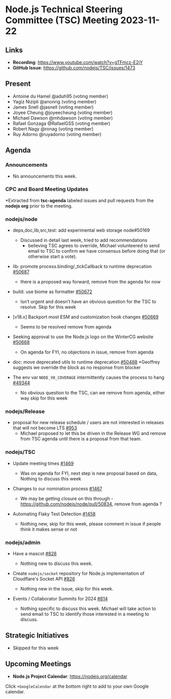 # Node.js Technical Steering Committee (TSC) Meeting 2023-11-22

## Links

* **Recording**:  <https://www.youtube.com/watch?v=gTFmcz-E2jY>
* **GitHub Issue**: <https://github.com/nodejs/TSC/issues/1473>

## Present

* Antoine du Hamel @aduh95 (voting member)
* Yagiz Nizipli @anonrig (voting member)
* James Snell @jasnell (voting member)
* Joyee Cheung @joyeecheung (voting member)
* Michael Dawson @mhdawson (voting member)
* Rafael Gonzaga @RafaelGSS (voting member)
* Robert Nagy @ronag (voting member)
* Ruy Adorno @ruyadorno (voting member)

## Agenda

### Announcements

* No announcements this week.

### CPC and Board Meeting Updates

*Extracted from **tsc-agenda** labeled issues and pull requests from the **nodejs org** prior to the meeting.

### nodejs/node

* deps,doc,lib,src,test: add experimental web storage node#50169
  * Discussed in detail last week, tried to add recommendations
    * believing TSC agrees to override, Michael volunteered to send email to TSC to confirm we have consensus before doing that (or otherwise start a vote).

* lib: promote process.binding/_tickCallback to runtime deprecation [#50687](https://github.com/nodejs/node/pull/50687)
  * there is a proposed way forward, remove from the agenda for now

* build: use biome as formatter [#50672](https://github.com/nodejs/node/pull/50672)
  * Isn’t urgent and doesn’t have an obvious question for the TSC to resolve. Skip for this week

* \[v18.x\] Backport most ESM and customization hook changes [#50669](https://github.com/nodejs/node/pull/50669)
  * Seems to be resolved remove from agenda

* Seeking approval to use the Node.js logo on the WinterCG website [#50668](https://github.com/nodejs/node/issues/50668)
  * On agenda for FYI, no objections in issue, remove from agenda

* doc: move deprecated utils to runtime deprecation [#50488](https://github.com/nodejs/node/pull/50488)
  *Geoffrey suggests we override the block as no response from blocker

* The env var `NODE_V8_COVERAGE` intermittently causes the process to hang [#49344](https://github.com/nodejs/node/issues/49344)
  * No obvious question to the TSC, can we remove from agenda, either way skip
    for this week

### nodejs/Release

* proposal for new release schedule / users are not interested in releases that will not become LTS  [#953](https://github.com/nodejs/Release/issues/953)
  * Michael proposed to let this be driven in the Release WG and remove
    from TSC agenda until there is a proposal from that team.

### nodejs/TSC

* Update meeting times [#1469](https://github.com/nodejs/TSC/issues/1469)
  * Was on agenda for FYI, next step is new proposal based on data, Nothing to discuss this week

* Changes to our nomination process [#1467](https://github.com/nodejs/TSC/issues/1467)
  * We may be getting closure on this through - <https://github.com/nodejs/node/pull/50834>,
    remove from agenda ?

* Automating Flaky Test Detection [#1458](https://github.com/nodejs/TSC/issues/1458)
  * Nothing new, skip for this week, please comment in issue if people think it makes sense or not

### nodejs/admin

* Have a mascot [#828](https://github.com/nodejs/admin/issues/828)
  * Nothing new to discuss this week.

* Create `nodejs/socket` repository for Node.js implementation of Cloudflare's Socket API [#826](https://github.com/nodejs/admin/issues/826)
  * Nothing new in the issue, skip for this week.

* Events / Collaborator Summits for 2024 [#814](https://github.com/nodejs/admin/issues/814)
  * Nothing specific to discuss this week. Michael will take action to send email to TSC to
     identify those interested in a meeting to discuss.

## Strategic Initiatives

* Skipped for this week

## Upcoming Meetings

* **Node.js Project Calendar**: <https://nodejs.org/calendar>

Click `+GoogleCalendar` at the bottom right to add to your own Google calendar.
